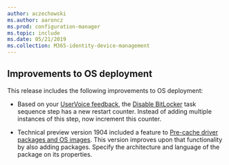 ```yaml
---
author: aczechowski
ms.author: aaroncz
ms.prod: configuration-manager
ms.topic: include
ms.date: 05/21/2019
ms.collection: M365-identity-device-management
---
```


## <a name="bkmk_osd"></a> Improvements to OS deployment

<!--4512937,4224642-->

This release includes the following improvements to OS deployment:

- Based on your [UserVoice feedback](https://configurationmanager.uservoice.com/forums/300492-ideas/suggestions/18951715-add-reboot-count-functionality-to-the-disable-bitl), the [Disable BitLocker](/sccm/osd/understand/task-sequence-steps#BKMK_DisableBitLocker) task sequence step has a new restart counter. Instead of adding multiple instances of this step, now increment this counter.

- Technical preview version 1904 included a feature to [Pre-cache driver packages and OS images](/sccm/core/get-started/2019/technical-preview-1904#bkmk_precache). This version improves upon that functionality by also adding packages. Specify the architecture and language of the package on its properties.
